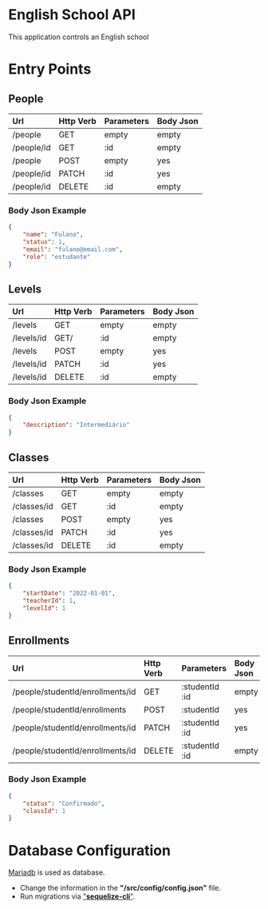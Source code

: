 # English School API
This application controls an English school

# Entry Points

## People

|Url|Http Verb|Parameters|Body Json| 
|:---|:---|:---|:---|
|/people|GET|empty|empty|
|/people/id|GET|:id|empty|
|/people|POST|empty|yes|
|/people/id|PATCH|:id|yes|
|/people/id|DELETE|:id|empty|

### Body Json Example
```json
{
    "name": "Fulano",
    "status": 1,
    "email": "fulano@email.com",
    "role": "estudante"
}
```

## Levels

|Url|Http Verb|Parameters|Body Json| 
|:---|:---|:---|:---|
|/levels|GET|empty|empty|
|/levels/id|GET/|:id|empty|
|/levels|POST|empty|yes|
|/levels/id|PATCH|:id|yes|
|/levels/id|DELETE|:id|empty|

### Body Json Example
```json
{
    "description": "Intermediário"
}
```

## Classes

|Url|Http Verb|Parameters|Body Json| 
|:---|:---|:---|:---|
|/classes|GET|empty|empty|
|/classes/id|GET|:id|empty|
|/classes|POST|empty|yes|
|/classes/id|PATCH|:id|yes|
|/classes/id|DELETE|:id|empty|

### Body Json Example
```json
{
    "startDate": "2022-01-01",
    "teacherId": 1,
    "levelId": 1
}
```

## Enrollments

|Url|Http Verb|Parameters|Body Json| 
|:---|:---|:---|:---|
|/people/studentId/enrollments/id|GET|:studentId :id|empty|
|/people/studentId/enrollments|POST|:studentId|yes|
|/people/studentId/enrollments/id|PATCH|:studentId :id|yes|
|/people/studentId/enrollments/id|DELETE|:studentId :id|empty|

### Body Json Example
```json
{
    "status": "Confirmado",
    "classId": 1
}
```

# Database Configuration
[Mariadb](https://mariadb.org/) is used as database.

- Change the information in the __"/src/config/config.json"__ file.
- Run migrations via ["__sequelize-cli__"](https://www.npmjs.com/package/sequelize-cli).